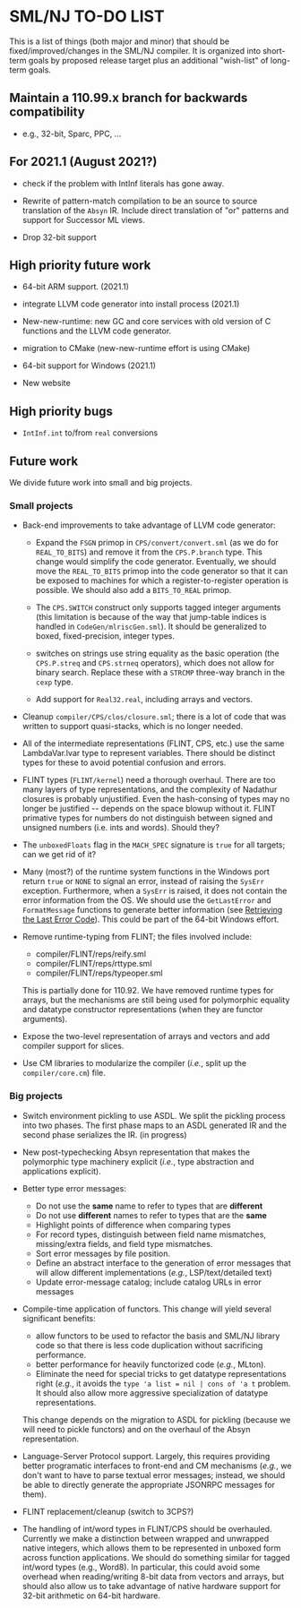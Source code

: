 # SML/NJ TO-DO LIST

This is a list of things (both major and minor) that should be fixed/improved/changes
in the SML/NJ compiler.  It is organized into short-term goals by proposed release
target plus an additional "wish-list" of long-term goals.

## Maintain a 110.99.x branch for backwards compatibility
  * e.g., 32-bit, Sparc, PPC, ...

## For 2021.1 (August 2021?)

  * check if the problem with IntInf literals has gone away.

  * Rewrite of pattern-match compilation to be an source to source translation of the
    `Absyn` IR.  Include direct translation of "or" patterns and support for Successor
    ML views.

  * Drop 32-bit support

## High priority future work

  * 64-bit ARM support. (2021.1)

  * integrate LLVM code generator into install process (2021.1)

  * New-new-runtime: new GC and core services with old version of C functions
    and the LLVM code generator.

  * migration to CMake (new-new-runtime effort is using CMake)

  * 64-bit support for Windows (2021.1)

  * New website

## High priority bugs

  * `IntInf.int` to/from `real` conversions

## Future work

We divide future work into small and big projects.

### Small projects

  * Back-end improvements to take advantage of LLVM code generator:

      - Expand the `FSGN` primop in `CPS/convert/convert.sml` (as we do for `REAL_TO_BITS`)
	and remove it from the `CPS.P.branch` type.  This change would simplify the code
	generator.  Eventually, we should move the `REAL_TO_BITS` primop into the
	code generator so that it can be exposed to machines for which a register-to-register
	operation is possible.  We should also add a `BITS_TO_REAL` primop.

      - The `CPS.SWITCH` construct only supports tagged integer arguments (this limitation
	is because of the way that jump-table indices is handled in `CodeGen/mlriscGen.sml`).
	It should be generalized to boxed, fixed-precision, integer types.

      - switches on strings use string equality as the basic operation (the `CPS.P.streq` and
	`CPS.strneq` operators), which does not allow for binary search.  Replace these with
	a `STRCMP` three-way branch in the `cexp` type.

      - Add support for `Real32.real`, including arrays and vectors.

  * Cleanup `compiler/CPS/clos/closure.sml`; there is a lot of code that was
    written to support quasi-stacks, which is no longer needed.

  * All of the intermediate representations (FLINT, CPS, etc.) use the same LambdaVar.lvar
    type to represent variables.  There should be distinct types for these to avoid
    potential confusion and errors.

  * FLINT types (`FLINT/kernel`) need a thorough overhaul. There are too
    many layers of type representations, and the complexity of Nadathur
    closures is probably unjustified. Even the hash-consing of types may
    no longer be justified -- depends on the space blowup without
    it. FLINT primative types for numbers do not distinguish between
    signed and unsigned numbers (i.e. ints and words). Should they?

  * The `unboxedFloats` flag in the `MACH_SPEC` signature is `true` for all targets; can
    we get rid of it?

  * Many (most?) of the runtime system functions in the Windows port return `true` or
    `NONE` to signal an error, instead of raising the `SysErr` exception.  Furthermore,
    when a `SysErr` is raised, it does not contain the error information from the OS.
    We should use the `GetLastError` and `FormatMessage` functions to generate better
    information (see [Retrieving the Last Error
    Code](https://docs.microsoft.com/en-us/windows/desktop/Debug/retrieving-the-last-error-code)).
    This could be part of the 64-bit Windows effort.

  * Remove runtime-typing from FLINT; the files involved include:
    - compiler/FLINT/reps/reify.sml
    - compiler/FLINT/reps/rttype.sml
    - compiler/FLINT/reps/typeoper.sml

    This is partially done for 110.92.  We have removed runtime types for arrays, but the
    mechanisms are still being used for polymorphic equality and datatype constructor
    representations (when they are functor arguments).

  * Expose the two-level representation of arrays and vectors and add compiler support
    for slices.

  * Use CM libraries to modularize the compiler (*i.e.*, split up the `compiler/core.cm`)
    file.

### Big projects

  * Switch environment pickling to use ASDL.  We split the pickling process into
    two phases.  The first phase maps to an ASDL generated IR and the second phase
    serializes the IR.
    (in progress)

  * New post-typechecking Absyn representation that makes the polymorphic type machinery
    explicit (*i.e.*, type abstraction and applications explicit).

  * Better type error messages:
    - Do not use the **same** name to refer to types that are **different**
    - Do not use **different** names to refer to types that are the **same**
    - Highlight points of difference when comparing types
    - For record types, distinguish between field name mismatches, missing/extra
      fields, and field type mismatches.
    - Sort error messages by file position.
    - Define an abstract interface to the generation of error messages that will allow
      different implementations (*e.g.*, LSP/text/detailed text)
    - Update error-message catalog; include catalog URLs in error messages

  * Compile-time application of functors.  This change will yield several significant
    benefits:
    - allow functors to be used to refactor the basis and SML/NJ library code
      so that there is less code duplication without sacrificing performance.
    - better performance for heavily functorized code (*e.g.*, MLton).
    - Eliminate the need for special tricks to get datatype representations
      right (*e.g.*, it avoids the `type 'a list = nil | cons of 'a t` problem.
      It should also allow more aggressive specialization of datatype representations.

    This change depends on the migration to ASDL for pickling (because we will need
    to pickle functors) and on the overhaul of the Absyn representation.

  * Language-Server Protocol support.  Largely, this requires providing better programatic
    interfaces to front-end and CM mechanisms (*e.g.*, we don't want to have to parse textual
    error messages; instead, we should be able to directly generate the appropriate
    JSONRPC messages for them).

  * FLINT replacement/cleanup (switch to 3CPS?)

  * The handling of int/word types in FLINT/CPS should be overhauled.  Currently we
    make a distinction between wrapped and unwrapped native integers, which allows
    them to be represented in unboxed form across function applications.  We should
    do something similar for tagged int/word types (e.g., Word8).  In particular,
    this could avoid some overhead when reading/writing 8-bit data from vectors
    and arrays, but should also allow us to take advantage of native hardware
    support for 32-bit arithmetic on 64-bit hardware.
